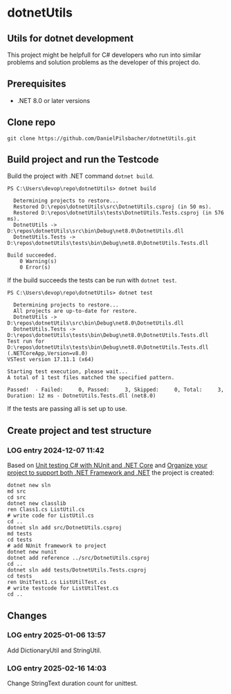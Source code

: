 #  dotnetUtils
## Utils for dotnet development
This project might be helpfull for C# developers who run into similar problems and solution problems as the developer of this project do.

##  Prerequisites
- .NET 8.0 or later versions

## Clone repo
```
git clone https://github.com/DanielPilsbacher/dotnetUtils.git
```

## Build project and run the Testcode
Build the project with .NET command `dotnet build`.
```
PS C:\Users\devop\repo\dotnetUtils> dotnet build
```
```
  Determining projects to restore...
  Restored D:\repos\dotnetUtils\src\DotnetUtils.csproj (in 50 ms).
  Restored D:\repos\dotnetUtils\tests\DotnetUtils.Tests.csproj (in 576 ms).
  DotnetUtils -> D:\repos\dotnetUtils\src\bin\Debug\net8.0\DotnetUtils.dll
  DotnetUtils.Tests -> D:\repos\dotnetUtils\tests\bin\Debug\net8.0\DotnetUtils.Tests.dll

Build succeeded.
    0 Warning(s)
    0 Error(s)
```
If the build succeeds the tests can be run with `dotnet test`.
```
PS C:\Users\devop\repo\dotnetUtils> dotnet test
```
```
  Determining projects to restore...
  All projects are up-to-date for restore.
  DotnetUtils -> D:\repos\dotnetUtils\src\bin\Debug\net8.0\DotnetUtils.dll
  DotnetUtils.Tests -> D:\repos\dotnetUtils\tests\bin\Debug\net8.0\DotnetUtils.Tests.dll
Test run for D:\repos\dotnetUtils\tests\bin\Debug\net8.0\DotnetUtils.Tests.dll (.NETCoreApp,Version=v8.0)
VSTest version 17.11.1 (x64)

Starting test execution, please wait...
A total of 1 test files matched the specified pattern.

Passed!  - Failed:     0, Passed:     3, Skipped:     0, Total:     3, Duration: 12 ms - DotnetUtils.Tests.dll (net8.0)
```
If the tests are passing all is set up to use.

##  Create project and test structure
###  LOG entry 2024-12-07 11:42
Based on [Unit testing C# with NUnit and .NET Core](https://learn.microsoft.com/en-us/dotnet/core/testing/unit-testing-with-nunit) and [Organize your project to support both .NET Framework and .NET](https://learn.microsoft.com/en-us/dotnet/core/porting/project-structure) the project is created:

```
dotnet new sln
md src
cd src
dotnet new classlib
ren Class1.cs ListUtil.cs
# write code for ListUtil.cs
cd ..
dotnet sln add src/DotnetUtils.csproj
md tests
cd tests
# add NUnit framework to project
dotnet new nunit
dotnet add reference ../src/DotnetUtils.csproj
cd ..
dotnet sln add tests/DotnetUtils.Tests.csproj
cd tests
ren UnitTest1.cs ListUtilTest.cs
# write testcode for ListUtilTest.cs
cd ..
```

## Changes
###  LOG entry 2025-01-06 13:57

Add DictionaryUtil and StringUtil.

###  LOG entry 2025-02-16 14:03

Change StringText duration count for unittest.